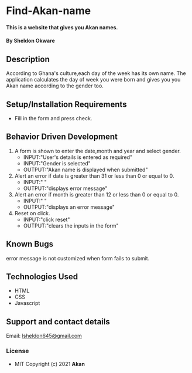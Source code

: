 # Find-Akan-name
#### This is a website that gives you Akan names.
#### By **Sheldon Okware**
## Description
According to Ghana's culture,each day of the week has its own name. The application calculates the day of week you were born and gives you you Akan name according to the gender too.

## Setup/Installation Requirements
* Fill in the form and press check.
## Behavior Driven Development
1. A form is shown to enter the date,month and year and select gender.
    * INPUT:"User's details is entered as required"
    * INPUT:"Gender is selected"
    * OUTPUT:"Akan name is displayed when submitted"
2. Alert an error if date is greater than 31 or less than 0 or equal to 0.
    * INPUT:" "
    * OUTPUT:"displays error message"
3. Alert an error if month is greater than 12 or less than 0 or equal to 0.
    * INPUT:" "
    * OUTPUT:"displays an error message"
4. Reset on click.
    * INPUT:"click reset"
    * OUTPUT:"clears the inputs in the form"

## Known Bugs
error message is not customized when form fails to submit.
## Technologies Used
* HTML
* CSS
* Javascript
## Support and contact details
Email: lsheldon645@gmail.com
### License
* MIT
Copyright (c) 2021 **Akan**

